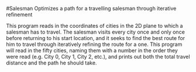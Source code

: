#Salesman
Optimizes a path for a travelling salesman through iterative refinement

This program reads in the coordinates of cities in the 2D plane to which a salesman has to travel.  The salesman visits every city once and only once before returning to his start location, and it seeks to find the best route for him to travel through iteratively refining the route for a one.  This program will read in the fifty cities, naming them with a number in the order they were read (e.g. City 0, City 1, City 2, etc.), and prints out both the total travel distance and the path he should take.
